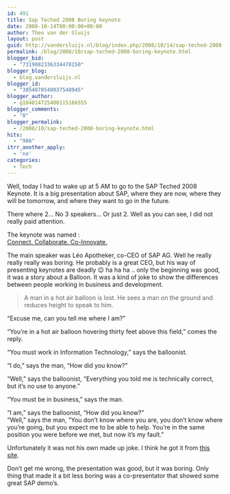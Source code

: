 ```yaml
---
id: 491
title: Sap Teched 2008 Boring keynote
date: 2008-10-14T00:00:00+00:00
author: Theo van der Sluijs
layout: post
guid: http://vandersluijs.nl/blog/index.php/2008/10/14/sap-teched-2008-boring-keynote/
permalink: /blog/2008/10/sap-teched-2008-boring-keynote.html
blogger_bid:
  - "7319082336334478150"
blogger_blog:
  - blog.vandersluijs.nl
blogger_id:
  - "3854870540037548945"
blogger_author:
  - g104814725400115166555
blogger_comments:
  - "0"
blogger_permalink:
  - /2008/10/sap-teched-2008-boring-keynote.html
hits:
  - "986"
itrr_another_apply:
  - 'no'
categories:
  - Tech
---
```

Well, today I had to wake up at 5 AM to go to the SAP Teched 2008 Keynote. It is a big presentation about SAP, where they are now, where they will be tomorrow, and where they want to go in the future.

There where 2&#8230; No 3 speakers&#8230; Or just 2. Well as you can see, I did not really paid attention.

The keynote was named :  
<a href="http://www.sapteched.com/emea/activities/keynotes.htm" target="_blank">Connect. Collaborate. Co-Innovate.</a>

The main speaker was Léo Apotheker, co-CEO of SAP AG. Well he really really really was boring. He probably is a great CEO, but his way of presenting keynotes are deadly 😉 ha ha ha .. only the beginning was good, it was a story about a Balloon. It was a kind of joke to show the differences between people working in business and development.

> A man in a hot air balloon is lost. He sees a man on the ground and reduces height to speak to him.

&#8220;Excuse me, can you tell me where I am?&#8221;

&#8220;You&#8217;re in a hot air balloon hovering thirty feet above this field,&#8221; comes the reply.

&#8220;You must work in Information Technology,&#8221; says the balloonist.

&#8220;I do,&#8221; says the man, &#8220;How did you know?&#8221;

&#8220;Well,&#8221; says the balloonist, &#8220;Everything you told me is technically correct, but it&#8217;s no use to anyone.&#8221;

&#8220;You must be in business,&#8221; says the man.

&#8220;I am,&#8221; says the balloonist, &#8220;How did you know?&#8221;  
&#8220;Well,&#8221; says the man, &#8220;You don&#8217;t know where you are, you don&#8217;t know where you&#8217;re going, but you expect me to be able to help. You&#8217;re in the same position you were before we met, but now it&#8217;s my fault.&#8221;

Unfortunately it was not his own made up joke. I think he got it from <a href="http://blogs.msdn.com/somasegar/archive/2006/11/20/what-i-learn-from-a-hot-air-balloon-story.aspx" target="_blank">this site</a>.

Don&#8217;t get me wrong, the presentation was good, but it was boring. Only thing that made it a bit less boring was a co-presentator that showed some great SAP demo&#8217;s.

&nbsp;

&nbsp;

<a name="more"></a>